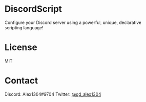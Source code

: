 # DiscordScript

Configure your Discord server using a powerful, unique, declarative scripting language!

# License

MIT

# Contact

Discord: Alex1304#9704
Twitter: [@gd_alex1304](https://twitter.com/gd_alex1304)